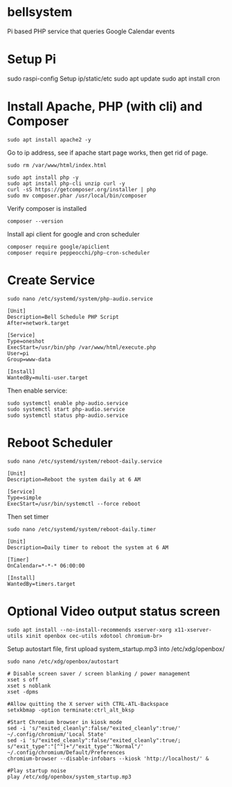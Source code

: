 # bellsystem
Pi based PHP service that queries Google Calendar events



# Setup Pi
sudo raspi-config
Setup ip/static/etc
sudo apt update
sudo apt install cron

# Install Apache, PHP (with cli) and Composer
```
sudo apt install apache2 -y
```

Go to ip address, see if apache start page works, then get rid of page.
```
sudo rm /var/www/html/index.html
```

```
sudo apt install php -y
sudo apt install php-cli unzip curl -y
curl -sS https://getcomposer.org/installer | php
sudo mv composer.phar /usr/local/bin/composer
```
Verify composer is installed
```
composer --version
```
Install api client for google and cron scheduler
```
composer require google/apiclient
composer require peppeocchi/php-cron-scheduler

```


# Create Service
```
sudo nano /etc/systemd/system/php-audio.service
```
```
[Unit]
Description=Bell Schedule PHP Script
After=network.target

[Service]
Type=oneshot
ExecStart=/usr/bin/php /var/www/html/execute.php
User=pi
Group=www-data

[Install]
WantedBy=multi-user.target
```
Then enable service:
```
sudo systemctl enable php-audio.service
sudo systemctl start php-audio.service
sudo systemctl status php-audio.service
```

# Reboot Scheduler
```
sudo nano /etc/systemd/system/reboot-daily.service
```
```
[Unit]
Description=Reboot the system daily at 6 AM

[Service]
Type=simple
ExecStart=/usr/bin/systemctl --force reboot
```
Then set timer
```
sudo nano /etc/systemd/system/reboot-daily.timer
```
```
[Unit]
Description=Daily timer to reboot the system at 6 AM

[Timer]
OnCalendar=*-*-* 06:00:00

[Install]
WantedBy=timers.target
```
# Optional Video output status screen
```
sudo apt install --no-install-recommends xserver-xorg x11-xserver-utils xinit openbox cec-utils xdotool chromium-br>
```
Setup autostart file, first upload system_startup.mp3 into /etc/xdg/openbox/
```
sudo nano /etc/xdg/openbox/autostart
```
```
# Disable screen saver / screen blanking / power management
xset s off
xset s noblank
xset -dpms

#Allow quitting the X server with CTRL-ATL-Backspace
setxkbmap -option terminate:ctrl_alt_bksp

#Start Chromium browser in kiosk mode
sed -i 's/"exited_cleanly":false/"exited_cleanly":true/' ~/.config/chromium/'Local State'
sed -i 's/"exited_cleanly":false/"exited_cleanly":true/; s/"exit_type":"[^"]+"/"exit_type":"Normal"/' ~/.config/chromium/Default/Preferences
chromium-browser --disable-infobars --kiosk 'http://localhost/' &

#Play startup noise
play /etc/xdg/openbox/system_startup.mp3
```
